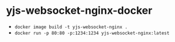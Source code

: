 # yjs-websocket-nginx-docker

- `docker image build -t yjs-websocket-nginx .`
- `docker run -p 80:80 -p:1234:1234 yjs-websocket-nginx:latest`